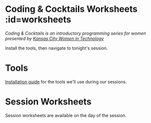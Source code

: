 # Coding & Cocktails Worksheets :id=worksheets
_Coding & Cocktails is an introductory programming series for women presented by [Kansas City Women in Technology](https://kcwomenintech.org/)_

Install the tools, then navigate to tonight's session.

# Tools
[Installation guide](/tools/) for the tools we'll use during our sessions.

# Session Worksheets

Session worksheets are available on the day of the session.
<!-- * [The Glass: HTML](/html/)
* [The Garnish: CSS](/css/) -->
